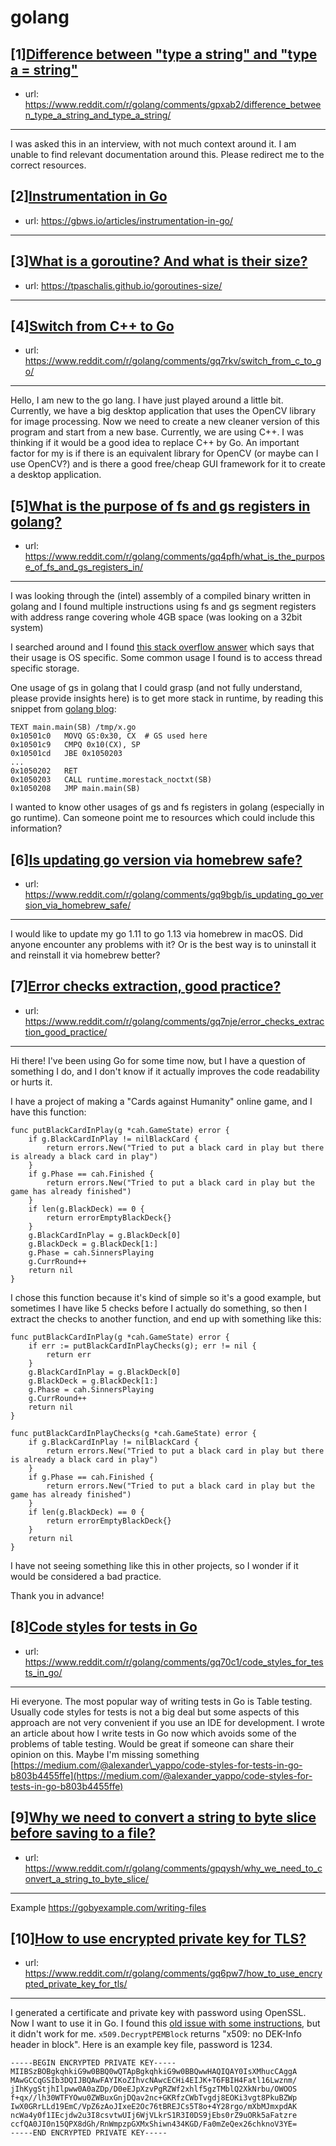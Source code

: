 # golang
## [1][Difference between "type a string" and "type a = string"](https://www.reddit.com/r/golang/comments/gpxab2/difference_between_type_a_string_and_type_a_string/)
- url: https://www.reddit.com/r/golang/comments/gpxab2/difference_between_type_a_string_and_type_a_string/
---
I was asked this in an interview, with not much context around it. I am unable to find relevant documentation around this. Please redirect me to the correct resources.
## [2][Instrumentation in Go](https://www.reddit.com/r/golang/comments/gq6aiv/instrumentation_in_go/)
- url: https://gbws.io/articles/instrumentation-in-go/
---

## [3][What is a goroutine? And what is their size?](https://www.reddit.com/r/golang/comments/gqat1d/what_is_a_goroutine_and_what_is_their_size/)
- url: https://tpaschalis.github.io/goroutines-size/
---

## [4][Switch from C++ to Go](https://www.reddit.com/r/golang/comments/gq7rkv/switch_from_c_to_go/)
- url: https://www.reddit.com/r/golang/comments/gq7rkv/switch_from_c_to_go/
---
Hello, I am new to the go lang. I have just played around a little bit. Currently, we have a big desktop application that uses the OpenCV library for image processing. Now we need to create a new cleaner version of this program and start from a new base. Currently, we are using C++. 
I was thinking if it would be a good idea to replace C++ by Go. An important factor for my is if there is an equivalent library for OpenCV (or maybe can I use OpenCV?) and is there a good free/cheap GUI framework for it to create a desktop application.
## [5][What is the purpose of fs and gs registers in golang?](https://www.reddit.com/r/golang/comments/gq4pfh/what_is_the_purpose_of_fs_and_gs_registers_in/)
- url: https://www.reddit.com/r/golang/comments/gq4pfh/what_is_the_purpose_of_fs_and_gs_registers_in/
---
I was looking through the (intel) assembly of a compiled binary written in golang and I found multiple instructions using fs and gs segment registers with address range covering whole 4GB space (was looking on a 32bit system)

I searched around and I found [this stack overflow answer](https://stackoverflow.com/questions/10810203/what-is-the-fs-gs-register-intended-for#10810340) which says that their usage is OS specific. Some common usage I found is to access thread specific storage.

One usage of gs in golang that I could grasp (and not fully understand, please provide insights here) is to get more stack in runtime, by reading this snippet from [golang blog](https://golang.org/doc/asm):

    TEXT main.main(SB) /tmp/x.go
    0x10501c0	MOVQ GS:0x30, CX  # GS used here
    0x10501c9	CMPQ 0x10(CX), SP 
    0x10501cd	JBE 0x1050203 
    ...
    0x1050202	RET 
    0x1050203	CALL runtime.morestack_noctxt(SB)
    0x1050208	JMP main.main(SB)

I wanted to know other usages of gs and fs registers in golang (especially in go runtime). Can someone point me to resources which could include this information?
## [6][Is updating go version via homebrew safe?](https://www.reddit.com/r/golang/comments/gq9bgb/is_updating_go_version_via_homebrew_safe/)
- url: https://www.reddit.com/r/golang/comments/gq9bgb/is_updating_go_version_via_homebrew_safe/
---
I would like to update my go 1.11 to go 1.13 via homebrew in macOS. Did anyone encounter any problems with it? Or is the best way is to uninstall it and reinstall it via homebrew better?
## [7][Error checks extraction, good practice?](https://www.reddit.com/r/golang/comments/gq7nje/error_checks_extraction_good_practice/)
- url: https://www.reddit.com/r/golang/comments/gq7nje/error_checks_extraction_good_practice/
---
Hi there! I've been using Go for some time now, but I have a question of something I do, and I don't know if it actually improves the code readability or hurts it.

I have a project of making a "Cards against Humanity" online game, and I have this function:

    func putBlackCardInPlay(g *cah.GameState) error {
    	if g.BlackCardInPlay != nilBlackCard {
    		return errors.New("Tried to put a black card in play but there is already a black card in play")
    	}
    	if g.Phase == cah.Finished {
    		return errors.New("Tried to put a black card in play but the game has already finished")
    	}
    	if len(g.BlackDeck) == 0 {
    		return errorEmptyBlackDeck{}
    	}
    	g.BlackCardInPlay = g.BlackDeck[0]
    	g.BlackDeck = g.BlackDeck[1:]
    	g.Phase = cah.SinnersPlaying
    	g.CurrRound++
    	return nil
    }

I chose this function because it's kind of simple so it's a good example, but sometimes I have like 5 checks before I actually do something, so then I extract the checks to another function, and end up with something like this:

    func putBlackCardInPlay(g *cah.GameState) error {
    	if err := putBlackCardInPlayChecks(g); err != nil {
    		return err
    	}
    	g.BlackCardInPlay = g.BlackDeck[0]
    	g.BlackDeck = g.BlackDeck[1:]
    	g.Phase = cah.SinnersPlaying
    	g.CurrRound++
    	return nil
    }
    
    func putBlackCardInPlayChecks(g *cah.GameState) error {
    	if g.BlackCardInPlay != nilBlackCard {
    		return errors.New("Tried to put a black card in play but there is already a black card in play")
    	}
    	if g.Phase == cah.Finished {
    		return errors.New("Tried to put a black card in play but the game has already finished")
    	}
    	if len(g.BlackDeck) == 0 {
    		return errorEmptyBlackDeck{}
    	}
    	return nil
    }

I have not seeing something like this in other projects, so I wonder if it would be considered a bad practice.

Thank you in advance!
## [8][Code styles for tests in Go](https://www.reddit.com/r/golang/comments/gq70c1/code_styles_for_tests_in_go/)
- url: https://www.reddit.com/r/golang/comments/gq70c1/code_styles_for_tests_in_go/
---
Hi everyone. The most popular way of writing tests in Go is Table testing. Usually code styles for tests is not a big deal but some aspects of this approach are not very convenient if you use an IDE for development. I wrote an article about how I write tests in Go now which avoids some of the problems of table testing. Would be great if someone can share their opinion on this. Maybe I'm missing something [https://medium.com/@alexander\_yappo/code-styles-for-tests-in-go-b803b4455ffe](https://medium.com/@alexander_yappo/code-styles-for-tests-in-go-b803b4455ffe)
## [9][Why we need to convert a string to byte slice before saving to a file?](https://www.reddit.com/r/golang/comments/gpqysh/why_we_need_to_convert_a_string_to_byte_slice/)
- url: https://www.reddit.com/r/golang/comments/gpqysh/why_we_need_to_convert_a_string_to_byte_slice/
---
Example https://gobyexample.com/writing-files
## [10][How to use encrypted private key for TLS?](https://www.reddit.com/r/golang/comments/gq6pw7/how_to_use_encrypted_private_key_for_tls/)
- url: https://www.reddit.com/r/golang/comments/gq6pw7/how_to_use_encrypted_private_key_for_tls/
---
I generated a certificate and private key with password using OpenSSL. Now I want to use it in Go. I found this [old issue with some instructions](https://golang.org/issue/10181), but it didn't work for me. `x509.DecryptPEMBlock` returns "x509: no DEK-Info header in block". Here is an example key file, password is 1234.

    -----BEGIN ENCRYPTED PRIVATE KEY-----
    MIIBSzBOBgkqhkiG9w0BBQ0wQTApBgkqhkiG9w0BBQwwHAQIQAY0IsXMhucCAggA
    MAwGCCqGSIb3DQIJBQAwFAYIKoZIhvcNAwcECHi4EIJK+T6FBIH4Fatl16Lwznm/
    jIhKygStjhIlpww0A0aZDp/D0eEJpXzvPgRZWf2xhlf5gzTMblQ2XkNrbu/OWOOS
    f+qx//lh30WTFYOwu0ZWBuxGnjDQav2nc+GKRfzCWbTvgdj8EOKi3vgt8PkuBZWp
    IwX0GRrLLd19EmC/VpZ6zAoJIxeE2Oc76tBREJCs5T8o+4Y28rgo/mXbMJmxpdAK
    ncWa4y0f1IEcjdw2u3I8csvtwUIj6WjVLkrS1R3I0DS9jEbs0rZ9uORk5aFatzre
    ccfQA0JI0n15QPX8dGh/RnWmpzpGXMxShiwn434KGD/Fa0mZeQex26chknoV3YE=
    -----END ENCRYPTED PRIVATE KEY-----
